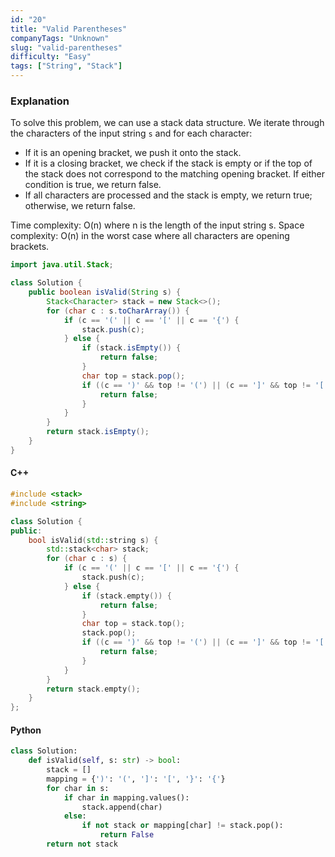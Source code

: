 ```yaml
---
id: "20"
title: "Valid Parentheses"
companyTags: "Unknown"
slug: "valid-parentheses"
difficulty: "Easy"
tags: ["String", "Stack"]
---
```


### Explanation
To solve this problem, we can use a stack data structure. We iterate through the characters of the input string `s` and for each character:
- If it is an opening bracket, we push it onto the stack.
- If it is a closing bracket, we check if the stack is empty or if the top of the stack does not correspond to the matching opening bracket. If either condition is true, we return false.
- If all characters are processed and the stack is empty, we return true; otherwise, we return false.

Time complexity: O(n) where n is the length of the input string s.
Space complexity: O(n) in the worst case where all characters are opening brackets.

```java
import java.util.Stack;

class Solution {
    public boolean isValid(String s) {
        Stack<Character> stack = new Stack<>();
        for (char c : s.toCharArray()) {
            if (c == '(' || c == '[' || c == '{') {
                stack.push(c);
            } else {
                if (stack.isEmpty()) {
                    return false;
                }
                char top = stack.pop();
                if ((c == ')' && top != '(') || (c == ']' && top != '[') || (c == '}' && top != '{')) {
                    return false;
                }
            }
        }
        return stack.isEmpty();
    }
}
```

#### C++
```cpp
#include <stack>
#include <string>

class Solution {
public:
    bool isValid(std::string s) {
        std::stack<char> stack;
        for (char c : s) {
            if (c == '(' || c == '[' || c == '{') {
                stack.push(c);
            } else {
                if (stack.empty()) {
                    return false;
                }
                char top = stack.top();
                stack.pop();
                if ((c == ')' && top != '(') || (c == ']' && top != '[') || (c == '}' && top != '{')) {
                    return false;
                }
            }
        }
        return stack.empty();
    }
};
```

#### Python
```python
class Solution:
    def isValid(self, s: str) -> bool:
        stack = []
        mapping = {')': '(', ']': '[', '}': '{'}
        for char in s:
            if char in mapping.values():
                stack.append(char)
            else:
                if not stack or mapping[char] != stack.pop():
                    return False
        return not stack
```